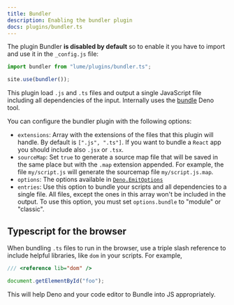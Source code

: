 ```yaml
---
title: Bundler
description: Enabling the bundler plugin
docs: plugins/bundler.ts
---
```


The plugin Bundler **is disabled by default** so to enable it you have to import
and use it in the `_config.js` file:

```js
import bundler from "lume/plugins/bundler.ts";

site.use(bundler());
```

This plugin load `.js` and `.ts` files and output a single JavaScript file
including all dependencies of the input. Internally uses the
[bundle](https://deno.land/manual/tools/bundler) Deno tool.

You can configure the bundler plugin with the following options:

- `extensions`: Array with the extensions of the files that this plugin will
  handle. By default is `[".js", ".ts"]`. If you want to bundle a `React` app
  you should include also `.jsx` or `.tsx`.
- `sourceMap`: Set `true` to generate a source map file that will be saved in
  the same place but with the `.map` extension appended. For example, the file
  `my/script.js` will generate the sourcemap file `my/script.js.map`.
- `options`: The options available in
  [`Deno.EmitOptions`](https://doc.deno.land/builtin/unstable#Deno.EmitOptions)
- `entries`: Use this option to bundle your scripts and all dependencies to a
  single file. All files, except the ones in this array won't be included in the
  output. To use this option, you must set `options.bundle` to "module" or
  "classic".

## Typescript for the browser

When bundling `.ts` files to run in the browser, use a triple slash reference to
include helpful libraries, like `dom` in your scripts. For example,

```ts
/// <reference lib="dom" />

document.getElementById("foo");
```

This will help Deno and your code editor to Bundle into JS appropriately.
